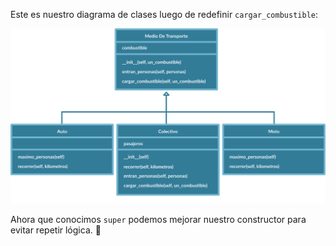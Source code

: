 Este es nuestro diagrama de clases luego de redefinir `cargar_combustible`:

<img src="https://raw.githubusercontent.com/MumukiProject/mumuki-guia-python3-herencia-python-v-2021/master/assets/clases_4_1663683810024.11%20(1)%20(1).svg" alt="Diagrama de clases" width="800px" height="auto">

Ahora que conocimos `super` podemos mejorar nuestro constructor para evitar repetir lógica. :raised_hands: